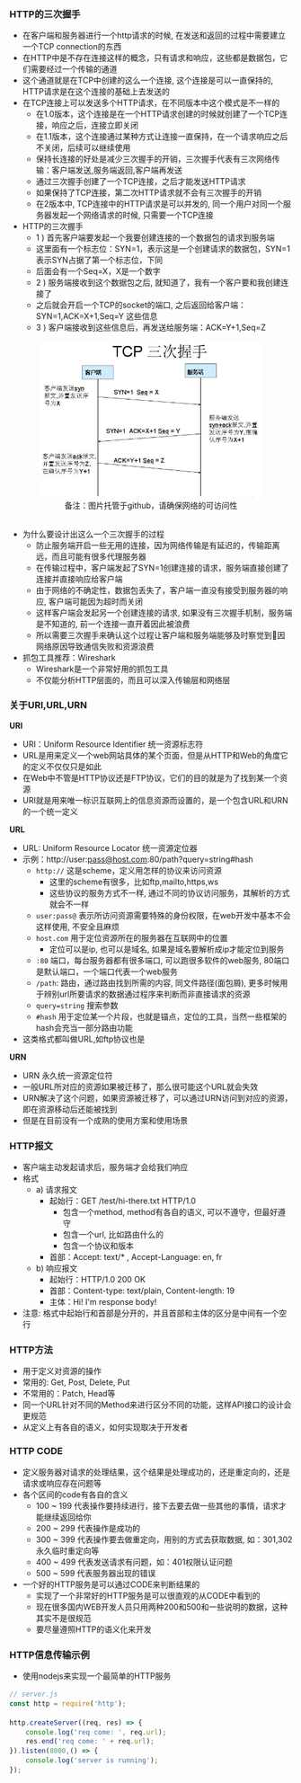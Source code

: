 ### HTTP的三次握手

- 在客户端和服务器进行一个http请求的时候, 在发送和返回的过程中需要建立一个TCP connection的东西
- 在HTTP中是不存在连接这样的概念，只有请求和响应，这些都是数据包，它们需要经过一个传输的通道
- 这个通道就是在TCP中创建的这么一个连接, 这个连接是可以一直保持的, HTTP请求是在这个连接的基础上去发送的
- 在TCP连接上可以发送多个HTTP请求，在不同版本中这个模式是不一样的
    * 在1.0版本，这个连接是在一个HTTP请求创建的时候就创建了一个TCP连接，响应之后，连接立即关闭
    * 在1.1版本，这个连接通过某种方式让连接一直保持，在一个请求响应之后不关闭，后续可以继续使用
    * 保持长连接的好处是减少三次握手的开销，三次握手代表有三次网络传输：客户端发送,服务端返回,客户端再发送
    * 通过三次握手创建了一个TCP连接，之后才能发送HTTP请求
    * 如果保持了TCP连接，第二次HTTP请求就不会有三次握手的开销
    * 在2版本中, TCP连接中的HTTP请求是可以并发的, 同一个用户对同一个服务器发起一个网络请求的时候, 只需要一个TCP连接
- HTTP的三次握手
    * 1 ) 首先客户端要发起一个我要创建连接的一个数据包的请求到服务端
    * 这里面有一个标志位：SYN=1，表示这是一个创建请求的数据包，SYN=1表示SYN占据了第一个标志位，下同
    * 后面会有一个Seq=X，X是一个数字
    * 2 ) 服务端接收到这个数据包之后, 就知道了，我有一个客户要和我创建连接了
    * 之后就会开启一个TCP的socket的端口, 之后返回给客户端：SYN=1,ACK=X+1,Seq=Y 这些信息
    * 3 ) 客户端接收到这些信息后，再发送给服务端：ACK=Y+1,Seq=Z

<div align="center">
    <img width="400" src="./screenshot/2.jpg">
    <br />
    <div style="text-align:center">备注：图片托管于github，请确保网络的可访问性</div>
    <br />
</div>

- 为什么要设计出这么一个三次握手的过程
    * 防止服务端开启一些无用的连接，因为网络传输是有延迟的，传输距离远，而且可能有很多代理服务器
    * 在传输过程中，客户端发起了SYN=1创建连接的请求，服务端直接创建了连接并直接响应给客户端
    * 由于网络的不确定性，数据包丢失了，客户端一直没有接受到服务器的响应, 客户端可能因为超时而关闭
    * 这样客户端会发起另一个创建连接的请求, 如果没有三次握手机制，服务端是不知道的, 前一个连接一直开着因此被浪费
    * 所以需要三次握手来确认这个过程让客户端和服务端能够及时察觉到因网络原因导致通信失败和资源浪费
- 抓包工具推荐：Wireshark
    * Wireshark是一个非常好用的抓包工具
    * 不仅能分析HTTP层面的，而且可以深入传输层和网络层

### 关于URI,URL,URN

**URI**

- URI：Uniform Resource Identifier 统一资源标志符
- URL是用来定义一个web网站具体的某个页面，但是从HTTP和Web的角度它的定义不仅仅只是如此
- 在Web中不管是HTTP协议还是FTP协议，它们的目的就是为了找到某一个资源
- URI就是用来唯一标识互联网上的信息资源而设置的，是一个包含URL和URN的一个统一定义

**URL**

- URL: Uniform Resource Locator 统一资源定位器
- 示例：http://user:pass@host.com:80/path?query=string#hash
    * `http://` 这是scheme，定义用怎样的协议来访问资源
      * 这里的scheme有很多，比如ftp,mailto,https,ws
      * 这些协议的服务方式不一样, 通过不同的协议访问服务，其解析的方式就会不一样
    * `user:pass@` 表示所访问资源需要特殊的身份权限，在web开发中基本不会这样使用, 不安全且麻烦
    * `host.com` 用于定位资源所在的服务器在互联网中的位置
      * 定位可以是ip, 也可以是域名, 如果是域名要解析成ip才能定位到服务
    * `:80` 端口，每台服务器都有很多端口, 可以跑很多软件的web服务, 80端口是默认端口，一个端口代表一个web服务
    * `/path`: 路由，通过路由找到所需的内容, 同文件路径(面包屑), 更多时候用于辨别url所要请求的数据通过程序来判断而非直接请求的资源
    * `query=string` 搜索参数
    * `#hash` 用于定位某一个片段，也就是锚点，定位的工具，当然一些框架的hash会充当一部分路由功能
- 这类格式都叫做URL,如ftp协议也是

**URN**

- URN 永久统一资源定位符
- 一般URL所对应的资源如果被迁移了，那么很可能这个URL就会失效
- URN解决了这个问题，如果资源被迁移了，可以通过URN访问到对应的资源，即在资源移动后还能被找到
- 但是在目前没有一个成熟的使用方案和使用场景

### HTTP报文

- 客户端主动发起请求后，服务端才会给我们响应
- 格式
    * a) 请求报文
      * 起始行：GET /test/hi-there.txt HTTP/1.0
        * 包含一个method, method有各自的语义, 可以不遵守，但最好遵守
        * 包含一个url, 比如路由什么的
        * 包含一个协议和版本
      * 首部：Accept: text/* , Accept-Language: en, fr
    * b) 响应报文
      * 起始行：HTTP/1.0 200 OK
      * 首部：Content-type: text/plain, Content-length: 19
      * 主体：Hi! I'm response body!
- 注意: 格式中起始行和首部是分开的，并且首部和主体的区分是中间有一个空行

### HTTP方法

- 用于定义对资源的操作
- 常用的: Get, Post, Delete, Put
- 不常用的：Patch, Head等
- 同一个URL针对不同的Method来进行区分不同的功能，这样API接口的设计会更规范
- 从定义上有各自的语义，如何实现取决于开发者

### HTTP CODE

- 定义服务器对请求的处理结果，这个结果是处理成功的，还是重定向的，还是请求或响应存在问题等
- 各个区间的code有各自的含义
    * 100 ~ 199 代表操作要持续进行，接下去要去做一些其他的事情，请求才能继续返回给你
    * 200 ~ 299 代表操作是成功的
    * 300 ~ 399 代表操作要去做重定向，用别的方式去获取数据, 如：301,302永久临时重定向等
    * 400 ~ 499 代表发送请求有问题，如：401权限认证问题
    * 500 ~ 599 代表服务器出现的错误
- 一个好的HTTP服务是可以通过CODE来判断结果的
    * 实现了一个非常好的HTTP服务是可以很直观的从CODE中看到的
    * 现在很多国内WEB开发人员只用两种200和500和一些说明的数据，这种其实不是很规范
    * 要尽量遵照HTTP的语义化来开发

### HTTP信息传输示例

- 使用nodejs来实现一个最简单的HTTP服务

```js
// server.js
const http = require('http');

http.createServer((req, res) => {
    console.log('req come: ', req.url);
    res.end('req come: ' + req.url);
}).listen(8000,() => {
    console.log('server is running');
});
```